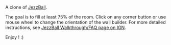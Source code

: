 A clone of [JezzBall](http://en.wikipedia.org/wiki/JezzBall).

The goal is to fill at least 75% of the room. Click on any corner button or use mouse wheel to change the orientation of the wall builder. For more detailed instructions, see [JezzBall Walkthrough/FAQ page on IGN](http://uk.ign.com/faqs/2001/jezzball-walkthroughfaq-223013).

Enjoy ! :)
